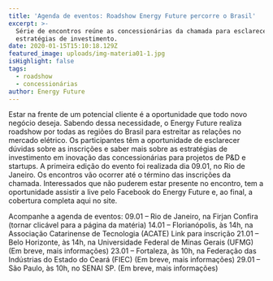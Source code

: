 ```yaml
---
title: 'Agenda de eventos: Roadshow Energy Future percorre o Brasil'
excerpt: >-
  Série de encontros reúne as concessionárias da chamada para esclarecer as
  estratégias de investimento.
date: 2020-01-15T15:10:18.129Z
featured_image: uploads/img-materia01-1.jpg
isHighlight: false
tags:
  - roadshow
  - concessionárias
author: Energy Future
---
```


Estar na frente de um potencial cliente é a oportunidade que todo novo negócio deseja.
Sabendo dessa necessidade, o Energy Future realiza roadshow por todas as regiões do Brasil
para estreitar as relações no mercado elétrico.
Os participantes têm a oportunidade de esclarecer dúvidas sobre as inscrições e saber mais
sobre as estratégias de investimento em inovação das concessionárias para projetos de P&amp;D e
startups.
A primeira edição do evento foi realizada dia 09.01, no Rio de Janeiro. Os encontros vão
ocorrer até o término das inscrições da chamada. Interessados que não puderem estar
presente no encontro, tem a oportunidade assistir a live pelo Facebook do Energy Future e, ao
final, a cobertura completa aqui no site.

Acompanhe a agenda de eventos: 09.01 – Rio de Janeiro, na Firjan
Confira (tornar clicável para a página da matéria)
14.01 – Florianópolis, às 14h, na Associação Catarinense de Tecnologia (ACATE)
Link para inscrição
21.01 – Belo Horizonte, às 14h, na Universidade Federal de Minas Gerais (UFMG)
(Em breve, mais informações)
23.01 – Fortaleza, às 10h, na Federação das Indústrias do Estado do Ceará (FIEC)
(Em breve, mais informações)
29.01 – São Paulo, às 10h, no SENAI SP.
(Em breve, mais informações)

